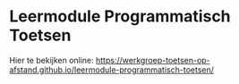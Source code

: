# Leermodule Programmatisch Toetsen

Hier te bekijken online: https://werkgroep-toetsen-op-afstand.github.io/leermodule-programmatisch-toetsen/
